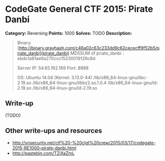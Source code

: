 # CodeGate General CTF 2015: Pirate Danbi

**Category:** Reversing
**Points:** 1000
**Solves:** TODO
**Description:** 

> Binary: [http://binary.grayhash.com/c46a02c63c233dd9c62cececff9f52b5/pirate_danbi](pirate_danbi)
> MD5SUM of priate_danbi : ebdcfa91ae9a270ccc15230019126c6d 
> 
> Server IP: 54.65.162.169
> Port: 8888
> 
> OS: Ubuntu 14.04 (Kernel: 3.13.0-44)
> /lib/x86_64-linux-gnu/libc-2.19.so
> /lib/x86_64-linux-gnu/libbz2.so.1.0.4
> /lib/x86_64-linux-gnu/ld-2.19.so
> /lib/x86_64-linux-gnu/ld-2.19.so

## Write-up

(TODO)

## Other write-ups and resources

* <http://vnsecurity.net/ctf%20-%20clgt%20crew/2015/03/17/codegate-2015-RE1000-pirate-danbi.html>
* <http://pastebin.com/TZiXaZmL>